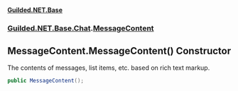 
#### [Guilded.NET.Base](index 'index')
### [Guilded.NET.Base.Chat](index#Guilded_NET_Base_Chat 'Guilded.NET.Base.Chat').[MessageContent](MessageContent 'Guilded.NET.Base.Chat.MessageContent')
## MessageContent.MessageContent() Constructor
The contents of messages, list items, etc. based on rich text markup.  
```csharp
public MessageContent();
```
